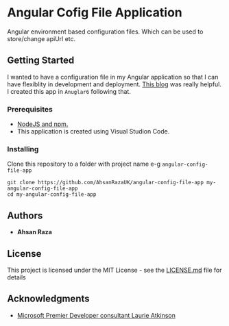 # Angular Cofig File Application
Angular environment based configuration files. Which can be used to store/change apiUrl etc.

## Getting Started
I wanted to have a configuration file in my Angular application so that I can have flexiblity in development and deployment. 
<a href='https://blogs.msdn.microsoft.com/premier_developer/2018/03/01/angular-how-to-editable-config-files/'>This blog</a> was really helpful. 
I created this app in ``` Anuglar6 ``` following that.  

### Prerequisites
* <a href='https://docs.npmjs.com/getting-started/installing-node'>NodeJS and npm.</a>
* This application is created using Visual Studion Code.

### Installing
Clone this repository to a folder with project name e-g ```angular-config-file-app```

```
git clone https://github.com/AhsanRazaUK/angular-config-file-app my-angular-config-file-app
cd my-angular-config-file-app
```
## Authors

* **Ahsan Raza** 

## License

This project is licensed under the MIT License - see the [LICENSE.md](LICENSE.md) file for details

## Acknowledgments
* <a href='https://blogs.msdn.microsoft.com/premier_developer/2018/03/01/angular-how-to-editable-config-files/'> Microsoft Premier Developer consultant Laurie Atkinson </a>


